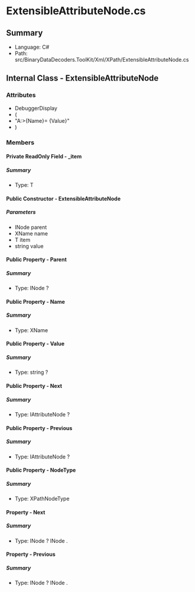 ﻿# ExtensibleAttributeNode.cs

## Summary

* Language: C#
* Path: src/BinaryDataDecoders.ToolKit/Xml/XPath/ExtensibleAttributeNode.cs

## Internal Class - ExtensibleAttributeNode

### Attributes

 - DebuggerDisplay
 - (
 - "A:>{Name}= {Value}"
 - )

### Members

#### Private ReadOnly Field - _item

##### Summary

 * Type: T 

#### Public Constructor - ExtensibleAttributeNode

#####  Parameters

 - INode parent 
 - XName name 
 - T item 
 - string value 

#### Public Property - Parent

##### Summary

 * Type: INode ? 

#### Public Property - Name

##### Summary

 * Type: XName 

#### Public Property - Value

##### Summary

 * Type: string ? 

#### Public Property - Next

##### Summary

 * Type: IAttributeNode ? 

#### Public Property - Previous

##### Summary

 * Type: IAttributeNode ? 

#### Public Property - NodeType

##### Summary

 * Type: XPathNodeType 

#### Property - Next

##### Summary

 * Type: INode ? INode . 

#### Property - Previous

##### Summary

 * Type: INode ? INode . 

